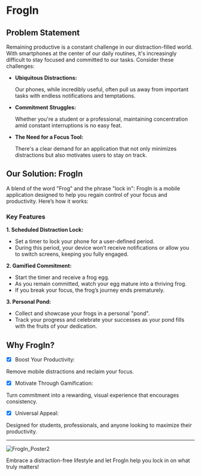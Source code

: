 # FrogIn

## Problem Statement

Remaining productive is a constant challenge in our distraction-filled world. With smartphones at the center of our daily routines, it's increasingly difficult to stay focused and committed to our tasks. Consider these challenges:

- **Ubiquitous Distractions:**

  Our phones, while incredibly useful, often pull us away from important tasks with endless notifications and temptations.

- **Commitment Struggles:**

  Whether you're a student or a professional, maintaining concentration amid constant interruptions is no easy feat.

- **The Need for a Focus Tool:**

  There's a clear demand for an application that not only minimizes distractions but also motivates users to stay on track.

## Our Solution: FrogIn

A blend of the word "Frog" and the phrase "lock in": FrogIn is a mobile application designed to help you regain control of your focus and productivity. Here’s how it works:

### Key Features

**1. Scheduled Distraction Lock:**
   - Set a timer to lock your phone for a user-defined period.
   - During this period, your device won’t receive notifications or allow you to switch screens, keeping you fully engaged.

**2. Gamified Commitment:**
   - Start the timer and receive a frog egg.
   - As you remain committed, watch your egg mature into a thriving frog.
   - If you break your focus, the frog’s journey ends prematurely.

**3. Personal Pond:**
   - Collect and showcase your frogs in a personal "pond".
   - Track your progress and celebrate your successes as your pond fills with the fruits of your dedication.

## Why FrogIn?

- [x] Boost Your Productivity:

Remove mobile distractions and reclaim your focus.

- [x] Motivate Through Gamification:
      
Turn commitment into a rewarding, visual experience that encourages consistency.

- [x] Universal Appeal:
      
Designed for students, professionals, and anyone looking to maximize their productivity.

------------
![FrogIn_Poster2](https://github.com/user-attachments/assets/dac2cc5a-01a9-4973-86b1-b64ccb598f05)

Embrace a distraction-free lifestyle and let FrogIn help you lock in on what truly matters!
